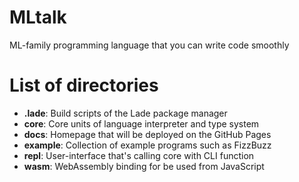 # MLtalk
ML-family programming language that you can write code smoothly

# List of directories

- **.lade**: Build scripts of the Lade package manager
- **core**: Core units of language interpreter and type system
- **docs**: Homepage that will be deployed on the GitHub Pages
- **example**: Collection of example programs such as FizzBuzz
- **repl**: User-interface that's calling core with CLI function
- **wasm**: WebAssembly binding for be used from JavaScript
